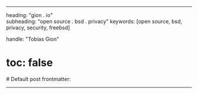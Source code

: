 ---

heading: "gion . io"  
subheading: "open source . bsd . privacy"
keywords: [open source, bsd, privacy, security, freebsd]  

handle: "Tobias Gion"  
# toc: false
\# Default post frontmatter:

---